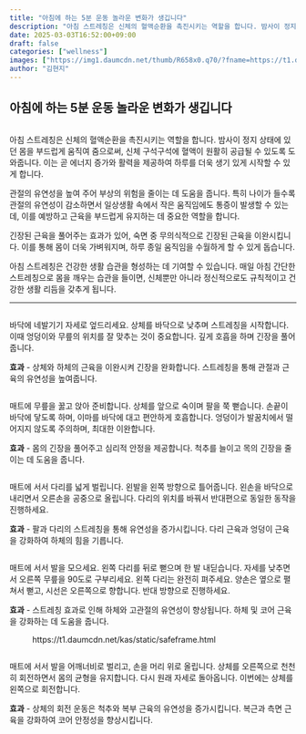 ```yaml
---
title: "아침에 하는 5분 운동 놀라운 변화가 생깁니다"
description: "아침 스트레칭은 신체의 혈액순환을 촉진시키는 역할을 합니다. 밤사이 정지 상태에 있던 몸을 부드럽게 움직여 줌으로써, 신체 구석구석에 혈액이 원활히 공급될 수 있도록 도와줍니다. 이는 곧 에너지 증가와 활력을 제공하여 하루를 더욱 생기 있게 시작할 수 있게 합니다."
date: 2025-03-03T16:52:00+09:00
draft: false
categories: ["wellness"]
images: ["https://img1.daumcdn.net/thumb/R658x0.q70/?fname=https://t1.daumcdn.net/news/202412/20/tenbody/20241220073005636ybfr.jpg", "https://t1.daumcdn.net/news/202412/20/tenbody/20241220073005910txbl.gif", "https://t1.daumcdn.net/news/202412/20/tenbody/20241220073006218cdle.gif", "https://t1.daumcdn.net/news/202412/20/tenbody/20241220073006548txuc.gif", "https://t1.daumcdn.net/news/202412/20/tenbody/20241220073006879jrmy.gif"]
author: "김현지"
---
```


<h2 >아침에 하는 5분 운동 놀라운 변화가 생깁니다</h2> <figure ><img src="https://img1.daumcdn.net/thumb/R658x0.q70/?fname=https://t1.daumcdn.net/news/202412/20/tenbody/20241220073005636ybfr.jpg" alt=""/></figure> <p>아침 스트레칭은 신체의 혈액순환을 촉진시키는 역할을 합니다. 밤사이 정지 상태에 있던 몸을 부드럽게 움직여 줌으로써, 신체 구석구석에 혈액이 원활히 공급될 수 있도록 도와줍니다. 이는 곧 에너지 증가와 활력을 제공하여 하루를 더욱 생기 있게 시작할 수 있게 합니다.</p> <p>관절의 유연성을 높여 주어 부상의 위험을 줄이는 데 도움을 줍니다. 특히 나이가 들수록 관절의 유연성이 감소하면서 일상생활 속에서 작은 움직임에도 통증이 발생할 수 있는데, 이를 예방하고 근육을 부드럽게 유지하는 데 중요한 역할을 합니다.</p> <p>긴장된 근육을 풀어주는 효과가 있어, 숙면 중 무의식적으로 긴장된 근육을 이완시킵니다. 이를 통해 몸이 더욱 가벼워지며, 하루 종일 움직임을 수월하게 할 수 있게 돕습니다.</p> <p>아침 스트레칭은 건강한 생활 습관을 형성하는 데 기여할 수 있습니다. 매일 아침 간단한 스트레칭으로 몸을 깨우는 습관을 들이면, 신체뿐만 아니라 정신적으로도 규칙적이고 건강한 생활 리듬을 갖추게 됩니다.</p> <hr /> <figure ><img src="https://t1.daumcdn.net/news/202412/20/tenbody/20241220073005910txbl.gif" alt=""/></figure> <p>바닥에 네발기기 자세로 엎드리세요. 상체를 바닥으로 낮추며 스트레칭을 시작합니다. 이때 엉덩이와 무릎의 위치를 잘 맞추는 것이 중요합니다. 깊게 호흡을 하며 긴장을 풀어줍니다.</p> <p><strong>효과</strong> - 상체와 하체의 근육을 이완시켜 긴장을 완화합니다. 스트레칭을 통해 관절과 근육의 유연성을 높여줍니다.</p> <figure ><img src="https://t1.daumcdn.net/news/202412/20/tenbody/20241220073006218cdle.gif" alt=""/></figure> <p>매트에 무릎을 꿇고 앉아 준비합니다. 상체를 앞으로 숙이며 팔을 쭉 뻗습니다. 손끝이 바닥에 닿도록 하며, 이마를 바닥에 대고 편안하게 호흡합니다. 엉덩이가 발꿈치에서 떨어지지 않도록 주의하며, 최대한 이완합니다.</p> <p><strong>효과</strong> - 몸의 긴장을 풀어주고 심리적 안정을 제공합니다. 척추를 늘이고 목의 긴장을 줄이는 데 도움을 줍니다.</p> <figure ><img src="https://t1.daumcdn.net/news/202412/20/tenbody/20241220073006548txuc.gif" alt=""/></figure> <p>매트에 서서 다리를 넓게 벌립니다. 왼발을 왼쪽 방향으로 틀어줍니다. 왼손을 바닥으로 내리면서 오른손을 공중으로 올립니다. 다리의 위치를 바꿔서 반대편으로 동일한 동작을 진행하세요.</p> <p><strong>효과</strong> - 팔과 다리의 스트레칭을 통해 유연성을 증가시킵니다. 다리 근육과 엉덩이 근육을 강화하여 하체의 힘을 기릅니다.</p> <figure ><img src="https://t1.daumcdn.net/news/202412/20/tenbody/20241220073006879jrmy.gif" alt=""/></figure> <p>매트에 서서 발을 모으세요. 왼쪽 다리를 뒤로 뻗으며 한 발 내딛습니다. 자세를 낮추면서 오른쪽 무릎을 90도로 구부리세요. 왼쪽 다리는 완전히 펴주세요. 양손은 옆으로 펼쳐서 뻗고, 시선은 오른쪽으로 향합니다. 반대 방향으로 진행하세요.</p> <p><strong>효과</strong> - 스트레칭 효과로 인해 하체와 고관절의 유연성이 향상됩니다. 하체 및 코어 근육을 강화하는 데 도움을 줍니다.</p> <figure ><div > https://t1.daumcdn.net/kas/static/safeframe.html </div></figure> <figure ><img src="https://t1.daumcdn.net/news/202412/20/tenbody/20241220073007260cziw.gif" alt=""/></figure> <p>매트에 서서 발을 어깨너비로 벌리고, 손을 머리 위로 올립니다. 상체를 오른쪽으로 천천히 회전하면서 몸의 균형을 유지합니다. 다시 원래 자세로 돌아옵니다. 이번에는 상체를 왼쪽으로 회전합니다.</p> <p><strong>효과</strong> - 상체의 회전 운동은 척추와 복부 근육의 유연성을 증가시킵니다. 복근과 측면 근육을 강화하여 코어 안정성을 향상시킵니다.</p>